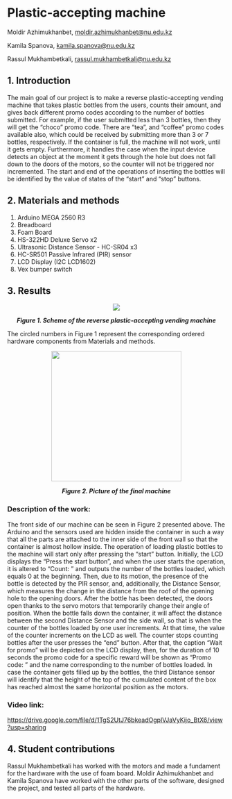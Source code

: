 # Plastic-accepting machine

Moldir Azhimukhanbet, moldir.azhimukhanbet@nu.edu.kz

Kamila Spanova, kamila.spanova@nu.edu.kz

Rassul Mukhambetkali, rassul.mukhambetkali@nu.edu.kz


<h2>1. Introduction</h2>

The main goal of our project is to make a reverse plastic-accepting vending machine that takes plastic bottles from the users, counts their amount, and gives back different promo codes according to the number of
bottles submitted. For example, if the user submitted less than 3 bottles, then they will get the “choco” promo code. There are “tea”, and “coffee” promo codes available also, which could be received by submitting
more than 3 or 7 bottles, respectively.  If the container is full, the machine will not work, until it gets empty. Furthermore, it handles the case when the input device detects an object at the moment it gets
through the hole but does not fall down to the doors of the motors, so the counter will not be triggered nor incremented. The start and end of the operations of inserting the bottles will be identified by the value
of states of the “start” and “stop” buttons.
    
## 2. Materials and methods

1. Arduino MEGA 2560 R3
2. Breadboard
3. Foam Board
4. HS-322HD Deluxe Servo x2
5. Ultrasonic Distance Sensor - HC-SR04 x3
6. HC-SR501 Passive Infrared (PIR) sensor
7. LCD Display (I2C LCD1602)
8. Vex bumper switch

## 3. Results
<p align="center">
<img src= https://github.com/Molidier/Brat-ya-team/assets/73649370/86ad983f-3858-4f1b-bd30-80260844d62f >
</p>
<p align="center">
<b><i>Figure 1. Scheme of the reverse plastic-accepting vending machine </i></b>
</p>

The circled numbers in Figure 1 represent the corresponding ordered hardware components from Materials and methods.

<p align="center">
<img width = "300" src=https://github.com/Molidier/Reverse-plastic-accepting-vending-machine-Brat-ya-team-/assets/73649370/263398d9-6b66-4f1e-bf11-d45798f36676 >
</p>

<p align="center">
<b><i>Figure 2. Picture of the  final machine</i></b>

</p>



### Description of the work:
The front side of our machine can be seen in Figure 2 presented above. The Arduino and the sensors used are hidden inside the container in such a way that all the parts are attached to the inner side of the front wall so that the container is almost hollow inside.  The operation of loading plastic bottles to the machine will start only after pressing the “start” button. Initially, the LCD displays the “Press the start button”, and when the user starts the operation, it is altered to “Count: ” and outputs the number of the bottles loaded, which equals 0 at the beginning. Then, due to its motion, the presence of the bottle is detected by the PIR sensor, and, additionally, the Distance Sensor, which measures the change in the distance from the roof of the opening hole to the opening doors. After the bottle has been detected, the doors open thanks to the servo motors that temporarily change their angle of position. When the bottle falls down the container, it will affect the distance between the second Distance Sensor and the side wall, so that is when the counter of the bottles loaded by one user increments. At that time, the value of the counter increments on the LCD as well. The counter stops counting bottles after the user presses the “end” button. After that, the caption “Wait for promo” will be depicted on the LCD display, then, for the duration of 10 seconds the promo code for a specific reward will be shown as “Promo code: ” and the name corresponding to the number of bottles loaded. In case the container gets filled up by the bottles, the third Distance sensor will identify that the height of the top of the cumulated content of the box has reached almost the same horizontal position as the motors.


### Video link: 
https://drive.google.com/file/d/1TgS2UtJ76bkeadOgplVJaVyKijo_BtX6/view?usp=sharing 

## 4. Student contributions
Rassul Mukhambetkali has worked with the motors and made a fundament for the hardware with the use of foam board. 
Moldir Azhimukhanbet and Kamila Spanova have worked with the other parts of the software, designed the project, and tested all parts of the hardware.
